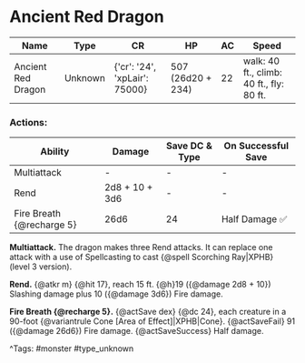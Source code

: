 # Ancient Red Dragon

| Name | Type | CR | HP | AC | Speed |
|------|------|----|----|----|-------|
| Ancient Red Dragon | Unknown | {'cr': '24', 'xpLair': 75000} | 507 (26d20 + 234) | 22 | walk: 40 ft., climb: 40 ft., fly: 80 ft. |

### Actions:

| Ability | Damage | Save DC & Type | On Successful Save |
|---------|--------|----------------|--------------------|
| Multiattack | - | - | - |
| Rend | 2d8 + 10 + 3d6 | - | - |
| Fire Breath {@recharge 5} | 26d6 | 24 | Half Damage ✅ |


**Multiattack.** The dragon makes three Rend attacks. It can replace one attack with a use of Spellcasting to cast {@spell Scorching Ray|XPHB} (level 3 version).

**Rend.** {@atkr m} {@hit 17}, reach 15 ft. {@h}19 ({@damage 2d8 + 10}) Slashing damage plus 10 ({@damage 3d6}) Fire damage.

**Fire Breath {@recharge 5}.** {@actSave dex} {@dc 24}, each creature in a 90-foot {@variantrule Cone [Area of Effect]|XPHB|Cone}. {@actSaveFail} 91 ({@damage 26d6}) Fire damage. {@actSaveSuccess} Half damage.

^Tags: #monster #type_unknown